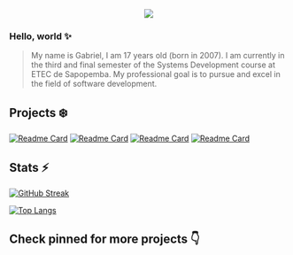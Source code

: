 <div id="header" align="center">
  <img src="https://imgur.com/D9z3IqQ.png"/>
</div>

### Hello, world ✨
> My name is Gabriel, I am 17 years old (born in 2007). I am currently in the third and final semester of the Systems Development course at ETEC de Sapopemba. My professional goal is to pursue and excel in the field of software development.

## Projects ❄️

<a href="https://github.com/gabrielmslima/dotfiles-i3">![Readme Card](https://github-readme-stats.vercel.app/api/pin/?username=gabrielmslima&repo=dotfiles-i3&theme=aura)</a>
<a href="https://github.com/gabrielmslima/py-wheater-cli">![Readme Card](https://github-readme-stats.vercel.app/api/pin/?username=gabrielmslima&repo=py-wheater-cli&theme=aura)</a>
<a href="https://github.com/gabrielmslima/diabetes-mobile">![Readme Card](https://github-readme-stats.vercel.app/api/pin/?username=gabrielmslima&repo=diabetes-mobile&theme=aura)</a>
<a href="https://github.com/gabrielmslima/wallpapers">![Readme Card](https://github-readme-stats.vercel.app/api/pin/?username=gabrielmslima&repo=wallpapers&theme=aura)</a>

## Stats ⚡

[![GitHub Streak](https://streak-stats.demolab.com?user=gabrielmslima&theme=aura)](https://git.io/streak-stats)

[![Top Langs](https://github-readme-stats.vercel.app/api/top-langs/?username=gabrielmslima&layout=compact&theme=aura)](https://github.com/anuraghazra/github-readme-stats)

## Check pinned for more projects 👇
